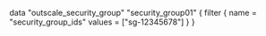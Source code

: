 data "outscale_security_group" "security_group01" {
  filter {
    name   = "security_group_ids"
    values = ["sg-12345678"]
  }
}